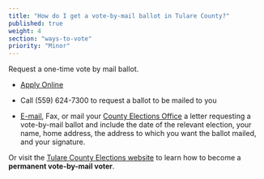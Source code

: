```yaml
---
title: "How do I get a vote-by-mail ballot in Tulare County?"
published: true
weight: 4
section: "ways-to-vote"
priority: "Minor"
---
```


Request a one-time vote by mail ballot.  

- [Apply Online](https://tularecoelections.org/elections/index.cfm/registrar-of-voters/forms-online/vote-by-mail-application1/)  

- Call (559) 624-7300 to request a ballot to be mailed to you  

- [E-mail](mailto:AV1@co.tulare.ca.us), Fax, or mail your [County Elections Office](#section-election-office-contact) a letter requesting a vote-by-mail ballot and include the date of the relevant election, your name, home address, the address to which you want the ballot mailed, and your signature.  

Or visit the [Tulare County Elections website](https://tularecoelections.org/elections/index.cfm/registrar-of-voters/information/voter-information1/permanent-vote-by-mail/) to learn how to become a **permanent vote-by-mail voter**. 
